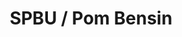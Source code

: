 ---
title : SPBU / Pom Bensin
linkurl: https://kutt.it/rdA7ME
fitur: aspekpajak
category: aspekpajak
createdTime : 31/07/2019
modifiedTime : 14/01/2020
topik: Versi Lengkap
img: fuel.png
---